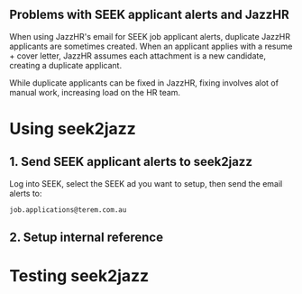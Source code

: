 ## Problems with SEEK applicant alerts and JazzHR

When using JazzHR's email for SEEK job applicant alerts, duplicate JazzHR applicants are sometimes created. When an applicant applies with a resume + cover letter, JazzHR assumes each attachment is a new candidate, creating a duplicate applicant.

While duplicate applicants can be fixed in JazzHR, fixing involves alot of manual work, increasing load on the HR team.

# Using seek2jazz

## 1. Send SEEK applicant alerts to seek2jazz
Log into SEEK, select the SEEK ad you want to setup, then send the email alerts to:

`job.applications@terem.com.au`

## 2. Setup internal reference


# Testing seek2jazz


